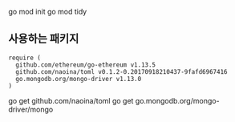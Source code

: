 go mod init
go mod tidy

## 사용하는 패키지

```
require (
  github.com/ethereum/go-ethereum v1.13.5
  github.com/naoina/toml v0.1.2-0.20170918210437-9fafd6967416
  go.mongodb.org/mongo-driver v1.13.0
)
```

go get github.com/naoina/toml
go get go.mongodb.org/mongo-driver/mongo
